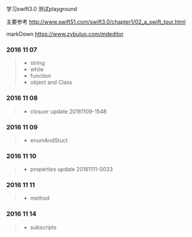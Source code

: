 
学习swift3.0 测试playground

主要参考
http://www.swift51.com/swift3.0/chapter1/02_a_swift_tour.html

markDown
https://www.zybuluo.com/mdeditor

### 2016 11 07
>* string
>* while
>* function
>* object and Class

### 2016 11 08

>* closuer update 20161109-1548

### 2016 11 09

>* enumAndStuct 

### 2016 11 10 

>* properties update 20161111-0033

### 2016 11 11

>* method 

### 2016 11 14

>* subscripts

